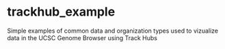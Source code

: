 trackhub_example
================

Simple examples of common data and organization types used to vizualize data in the UCSC Genome Browser using Track Hubs